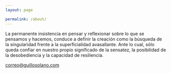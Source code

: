 ```yaml
---
layout: page

permalink: /about/
---
```




La permanente insistencia en pensar y reflexionar sobre lo que se pensamos y hacemos, conduce a definir la creación como la búsqueda de la singularidad frente a la superficialidad avasallante. Ante lo cual, sólo queda confiar en nuestro propio significado de la sensatez, la posibilidad de la desobediencia y la capacidad de resiliencia.


[correo@guillosolano.com](mailto:correo@guillosolano.com)
